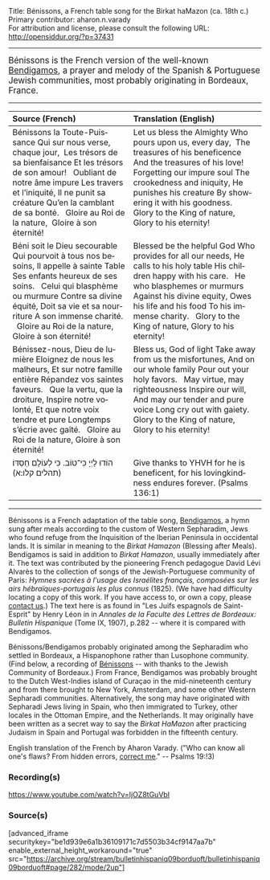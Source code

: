 <html>
<head></head>
<body>
Title: Bénissons, a French table song for the Birkat haMazon (ca. 18th c.)<br />
Primary contributor: aharon.n.varady<br />
For attribution and license, please consult the following URL: <a href="http://opensiddur.org/?p=37431">http://opensiddur.org/?p=37431</a>
<p />
<hr />

<div class="english" lang="en" style="font-size: 1.2em;">
Bénissons is the French version of the well-known <a href="/?p=11935">Bendigamos</a>, a prayer and melody of the Spanish & Portuguese Jewish communities, most probably originating in Bordeaux, France.
</div>

<hr />

<table style="margin-left: auto;margin-right: auto;" class="draggable">
<thead><tr><th id="x" style="text-align: left;">Source (French)</th><th style="text-align: left;">Translation (English)</th></tr></thead>
<tbody>
<tr><td style="vertical-align:top;">
<div class="french" lang="fr">
Bénissons la Toute-Puissance
Qui sur nous verse, chaque jour, 
Les trésors de sa bienfaisance
Et les trésors de son amour!
&nbsp;
Oubliant de notre âme impure
Les travers et l’iniquité,
Il ne punit sa créature
Qu’en la camblant de sa bonté.
&nbsp;
Gloire au Roi de la nature, 
Gloire à son éternité!
</span></div></td>
 
<td style="vertical-align:top;">
<div class="english" lang="en">
Let us bless the Almighty
Who pours upon us, every day, 
The treasures of his beneficence 
And the treasures of his love!
&nbsp;
Forgetting our impure soul
The crookedness and iniquity,
He punishes his creature
By showering it with his goodness.
&nbsp;
Glory to the King of nature, 
Glory to his eternity!
</div></td></tr>


<tr><td style="vertical-align:top;">
<div class="french" lang="fr">
Béni soit le Dieu secourable
Qui pourvoit à tous nos besoins,
Il appelle à sainte Table
Ses enfants heureux de ses soins.
&nbsp;
Celui qui blasphème ou murmure
Contre sa divine équité,
Doit sa vie et sa nourriture
A son immense charité.
&nbsp;
Gloire au Roi de la nature,
Gloire à son éternité!
</span></div></td>
 
<td style="vertical-align:top;">
<div class="english" lang="en">
Blessed be the helpful God
Who provides for all our needs,
He calls to his holy table
His children happy with his care.
&nbsp;
He who blasphemes or murmurs
Against his divine equity,
Owes his life and his food
To his immense charity.
&nbsp;
Glory to the King of nature,
Glory to his eternity!
</div></td></tr>


<tr><td style="vertical-align:top;">
<div class="french" lang="fr">
Bénissez-nous, Dieu de lumière
Eloignez de nous les malheurs,
Et sur notre famille entière
Répandez vos saintes faveurs.
&nbsp;
Que la vertu, que la droiture,
Inspire notre volonté,
Et que notre voix tendre et pure
Longtemps s’écrie avec gaîté.
&nbsp;
Gloire au Roi de la nature,
Gloire à son éternité!
</span></div></td>
 
<td style="vertical-align:top;">
<div class="english" lang="en">
Bless us, God of light
Take away from us the misfortunes,
And on our whole family
Pour out your holy favors.
&nbsp;
May virtue, may righteousness
Inspire our will,
And may our tender and pure voice
Long cry out with gaiety.
&nbsp;
Glory to the King of nature,
Glory to his eternity!
</div></td></tr>


<tr><td style="vertical-align:top;">
<div class="liturgy" lang="he">
הוֹדוּ לַיְיָ כִּי־טוֹב. 
כִּי לְעוֹלָם חַסְדּוֹ׃ <span class="citation">(תהלים קלו:א)</span>
</span></div></td>
 
<td style="vertical-align:top;">
<div class="english" lang="en">
Give thanks to YHVH for he is beneficent, 
for his lovingkindness endures forever. <span class="citation">(Psalms 136:1)</span>
</div></td></tr>
</tbody></table>

<hr />

Bénissons is a French adaptation of the table song, <a href="https://en.wikipedia.org/wiki/Bendigamos">Bendigamos</a>, a hymn sung after meals according to the custom of Western Sepharadim, Jews who found refuge from the Inquisition of the Iberian Peninsula in occidental lands. It is similar in meaning to the <em>Birkat Hamazon</em> (Blessing after Meals). Bendigamos is said in addition to <em>Birkat Hamazon</em>, usually immediately after it. The text was contributed by the pioneering French pedagogue David Lévi Alvarès to the collection of songs of the Jewish-Portuguese community of Paris: <em>Hymnes sacrées à l'usage des Israélites français, composées sur les airs hébraïques-portugais les plus connus</em> (1825). (We have had difficulty locating a copy of this work. If you have access to, or own a copy, please <a href="/contact/">contact us</a>.) The text here is as found in "Les Juifs espagnols de Saint-Esprit" by Henry Léon in in <em>Annales de la Faculte des Lettres de Bordeaux: Bulletin Hispanique</em> (Tome IX, 1907), p.282 -- where it is compared with Bendigamos.

Bénissons/Bendigamos probably originated among the Sepharadim who settled in Bordeaux, a Hispanophone rather than Lusophone community. (Find below, a recording of <a href="https://www.youtube.com/watch?v=IjOZ8tGuVbI">Bénissons</a> -- with thanks to the Jewish Community of Bordeaux.) From France, Bendigamos was probably brought to the Dutch West-Indies island of Curaçao in the mid-nineteenth century and from there brought to New York, Amsterdam, and some other Western Sepharadi communities. Alternatively, the song may have originated with Sepharadi Jews living in Spain, who then immigrated to Turkey, other locales in the Ottoman Empire, and the Netherlands. It may originally have been written as a secret way to say the <em>Birkat HaMazon</em> after practicing Judaism in Spain and Portugal was forbidden in the fifteenth century.

English translation of the French by Aharon Varady. ("Who can know all one's flaws? From hidden errors, <a href="/contact/">correct me</a>." -- Psalms 19:!3)

<h3>Recording(s)</h3>

https://www.youtube.com/watch?v=IjOZ8tGuVbI

<h3>Source(s)</h3>

[advanced_iframe securitykey="be1d939e6a1b36109171c7d5503b34cf9147aa7b" enable_external_height_workaround="true" src="https://archive.org/stream/bulletinhispaniq09borduoft/bulletinhispaniq09borduoft#page/282/mode/2up"]

&nbsp;

</body>
</html>